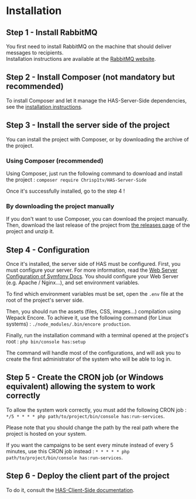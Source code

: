 # Installation

## Step 1 - Install RabbitMQ

You first need to install RabbitMQ on the machine that should deliver messages to recipients.  
Installation instructions are available at the [RabbitMQ website](https://www.rabbitmq.com/download.html).

## Step 2 - Install Composer (not mandatory but recommended)

To install Composer and let it manage the HAS-Server-Side dependencies, see the [installation instructions](https://getcomposer.org/doc/00-intro.md).

## Step 3 - Install the server side of the project

You can install the project with Composer, or by downloading the archive of the project.

### Using Composer (recommended)

Using Composer, just run the following command to download and install the project : `composer require Chrisp1tv/HAS-Server-Side`  
  
Once it's successfully installed, go to the step 4 !

### By downloading the project manually

If you don't want to use Composer, you can download the project manually.  
Then, download the last release of the project from [the releases page](https://github.com/Chrisp1tv/HAS-Server-Side/releases) of the project and unzip it.

## Step 4 - Configuration

Once it's installed, the server side of HAS must be configured. First, you must configure your server. For more information, read the [Web Server Configuration of Symfony Docs](https://symfony.com/doc/current/setup/web_server_configuration.html#apache-with-mod-php-php-cgi). You should configure your Web Server (e.g. Apache / Nginx...), and set environment variables.  

To find which environment variables must be set, open the `.env` file at the root of the project's server side.  

Then, you should run the assets (files, CSS, images...) compilation using Wepack Encore. To achieve it, use the following command (for Linux systems) : `./node_modules/.bin/encore production`.

Finally, run the installation command with a terminal opened at the project's root : `php bin/console has:setup`  

The command will handle most of the configurations, and will ask you to create the first administrator of the system who will be able to log in.

## Step 5 - Create the CRON job (or Windows equivalent) allowing the system to work correctly

To allow the system work correctly, you must add the following CRON job : `*/5 * * * * php path/to/project/bin/console has:run-services`.  
  
Please note that you should change the path by the real path where the project is hosted on your system.

If you want the campaigns to be sent every minute instead of every 5 minutes, use this CRON job instead : `* * * * * php path/to/project/bin/console has:run-services`.

## Step 6 - Deploy the client part of the project

To do it, consult the [HAS-Client-Side documentation](https://github.com/Chrisp1tv/HAS-Client-Side).